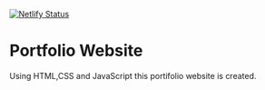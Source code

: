 [![Netlify Status](https://api.netlify.com/api/v1/badges/0cc594b8-bca8-4701-9dc5-0ee1b2fd7d8f/deploy-status)](https://app.netlify.com/sites/govindk/deploys)

Portfolio Website
=================


Using HTML,CSS and JavaScript this portifolio website is created.
